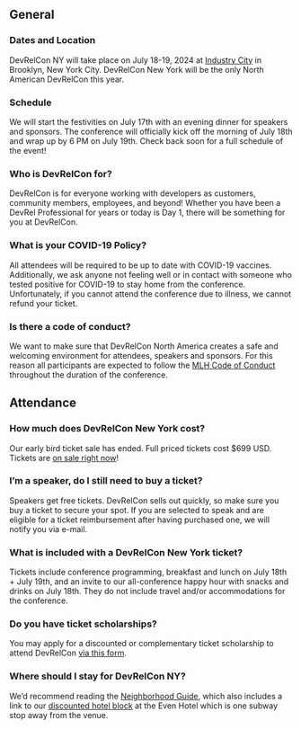 ## General

### Dates and Location

DevRelCon NY will take place on July 18-19, 2024 at [Industry City](https://maps.app.goo.gl/V3DV7JMcQ1CiYdfo7) in Brooklyn, New York City. DevRelCon New York will be the only North American DevRelCon this year.

### Schedule

We will start the festivities on July 17th with an evening dinner for speakers and sponsors. The conference will officially kick off the morning of July 18th and wrap up by 6 PM on July 19th.
Check back soon for a full schedule of the event!

### Who is DevRelCon for?

DevRelCon is for everyone working with developers as customers, community members, employees, and beyond! Whether you have been a DevRel Professional for years or today is Day 1, there will be something for you at DevRelCon.

### What is your COVID-19 Policy?

All attendees will be required to be up to date with COVID-19 vaccines. Additionally, we ask anyone not feeling well or in contact with someone who tested positive for COVID-19 to stay home from the conference. Unfortunately, if you cannot attend the conference due to illness, we cannot refund your ticket.

### Is there a code of conduct?

We want to make sure that DevRelCon North America creates a safe and welcoming environment for attendees, speakers and sponsors. For this reason all participants are expected to follow the [MLH Code of Conduct](https://mlh.io/code-of-conduct) throughout the duration of the conference.

## Attendance

### How much does DevRelCon New York cost?

Our early bird ticket sale has ended. Full priced tickets cost $699 USD. Tickets are [on sale right now](https://ti.to/mlh/devrelcon-ny)!

### I’m a speaker, do I still need to buy a ticket?

Speakers get free tickets. DevRelCon sells out quickly, so make sure you buy a ticket to secure your spot. If you are selected to speak and are eligible for a ticket reimbursement after having purchased one, we will notify you via e-mail.

### What is included with a DevRelCon New York ticket?

Tickets include conference programming, breakfast and lunch on July 18th + July 19th, and an invite to our all-conference happy hour with snacks and drinks on July 18th. They do not include travel and/or accommodations for the conference.

### Do you have ticket scholarships?

You may apply for a discounted or complementary ticket scholarship to attend DevRelCon [via this form](https://forms.gle/SPSrxYFRLeFERwSu7).

### Where should I stay for DevRelCon NY?

We’d recommend reading the [Neighborhood Guide](/neighborhood), which also includes a link to our [discounted hotel block](https://www.ihg.com/evenhotels/hotels/us/en/find-hotels/select-roomrate?fromRedirect=true&qSrt=sBR&qIta=99801505&icdv=99801505&qSlH=BXYEV&qCiD=17&qCiMy=062024&qCoD=21&qCoMy=062024&qGrpCd=DRC&qAAR=6CBARC&qRtP=6CBARC&setPMCookies=true&qSHBrC=VN&qDest=46%20Nevins%20St,%20Brooklyn,%20NY,%20US&srb_u=1&qChAge=&qRmFltr=) at the Even Hotel which is one subway stop away from the venue.